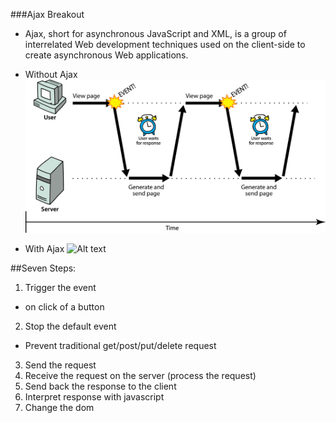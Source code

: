 ###Ajax Breakout

- Ajax, short for asynchronous JavaScript and XML, is a group of interrelated Web development techniques used on the client-side to create asynchronous Web applications.

- Without Ajax
![Alt text](/no-ajax.png "Without Ajax")

- With Ajax
![Alt text](/with-ajax.png "With Ajax")

##Seven Steps:
1. Trigger the event

- on click of a button

2. Stop the default event

- Prevent traditional get/post/put/delete request

3. Send the request
4. Receive the request on the server (process the request)
5. Send back the response to the client
6. Interpret response with javascript
7. Change the dom
